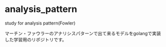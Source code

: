 # analysis_pattern
study for analysis pattern(Fowler)

マーチン・ファウラーのアナリシスパターンで出て来るモデルをgolangで実装した学習用のリポジトリです。

